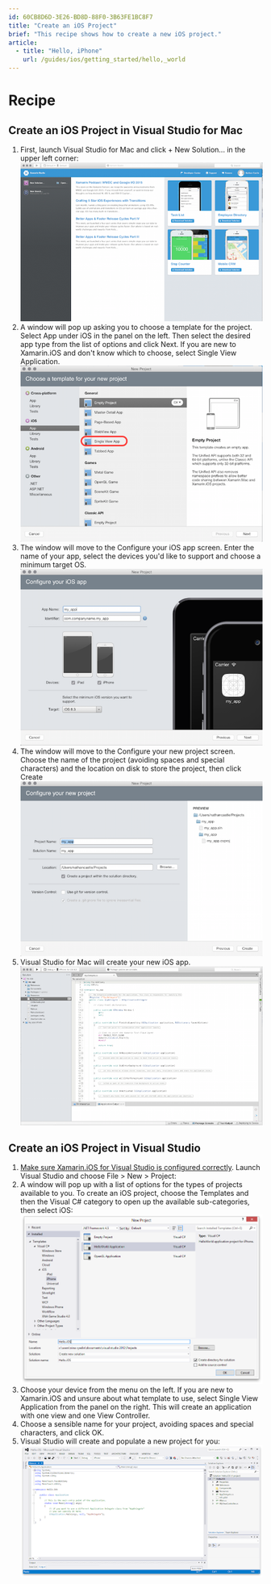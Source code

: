 ```yaml
---
id: 60CB8D6D-3E26-BD8D-88F0-3B63FE1BC8F7
title: "Create an iOS Project"
brief: "This recipe shows how to create a new iOS project."
article:
  - title: "Hello, iPhone" 
    url: /guides/ios/getting_started/hello,_world
---
```


<a name="Recipe" class="injected"></a>


# Recipe
<ide name="xs">
<h2>Create an iOS Project in Visual Studio for Mac</h2>
<ol>
  <li>First, launch Visual Studio for Mac and click <span class="UIItem">+ New Solution...</span> in the upper left corner: <img src="Images/ios_project_00.png" /></li>
  <li>A window will pop up asking you to choose a template for the project. Select <span class="UIItem">App</span> under <span class="UIItem">iOS</span> in the panel on the left. Then select the desired app type from the list of options and click <span class="UIItem">Next</span>. If you are new to Xamarin.iOS and don't know which to choose, select <span class="UIItem">Single View Application</span>. <img src="Images/choose_template.png" /></li>
  <li>The window will move to the <span class="UIItem">Configure your iOS app</span> screen. Enter the name of your app, select the devices you'd like to support and choose a minimum target OS. <img src="Images/choose_device.png" /></li>
  <li>The window will move to the <span class="UIItem">Configure your new project</span> screen. Choose the name of the project (avoiding spaces and special characters) and the location on disk to store the project, then click <span class="UIItem">Create</span><img src="Images/choose_name.png" /></li>
  <li>Visual Studio for Mac will create your new iOS app. <img src="Images/xam_result.png" /></li>
</ol>
</ide>
<ide name="vs">
<h2>Create an iOS Project in Visual Studio</h2>
<ol>
  <li><a href="/guides/ios/getting_started/introduction_to_xamarin_ios_for_visual_studio">Make sure Xamarin.iOS for Visual Studio is configured correctly</a>. Launch Visual Studio and choose <span class="UIItem">File > New > Project</span>: <im src="Images/ios_project_00_vs.png" /></li>
  <li>A window will pop up with a list of options for the types of projects available to you. To create an iOS project, choose the <span class="UIItem">Templates</span> and then the <span class="UIItem">Visual C#</span> category to open up the available sub-categories, then select <span class="UIItem">iOS</span>:<img src="Images/ios_project_01_vs.png" /></li>
  <li>Choose your device from the menu on the left. If you are new to Xamarin.iOS and unsure about what template to use, select <span class="UIItem">Single View Application</span> from the panel on the right. This will create an application with one view and one View Controller.</li>

  <li>Choose a sensible name for your project, avoiding spaces and special characters, and click <span class="UIItem">OK</span>.
  <li>Visual Studio will create and populate a new project for you:<img src="Images/ios_project_02_vs.png"</li>
</ol>
 </ide>


